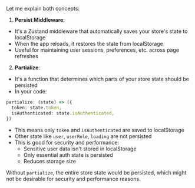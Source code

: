 
Let me explain both concepts:

1. **Persist Middleware**:
- It's a Zustand middleware that automatically saves your store's state to localStorage
- When the app reloads, it restores the state from localStorage
- Useful for maintaining user sessions, preferences, etc. across page refreshes

2. **Partialize**:
- It's a function that determines which parts of your store state should be persisted
- In your code:
```typescript
partialize: (state) => ({
  token: state.token,
  isAuthenticated: state.isAuthenticated,
})
```
- This means only `token` and `isAuthenticated` are saved to localStorage
- Other state like `user`, `userRole`, `loading` are not persisted
- This is good for security and performance:
  - Sensitive user data isn't stored in localStorage
  - Only essential auth state is persisted
  - Reduces storage size

Without `partialize`, the entire store state would be persisted, which might not be desirable for security and performance reasons.
